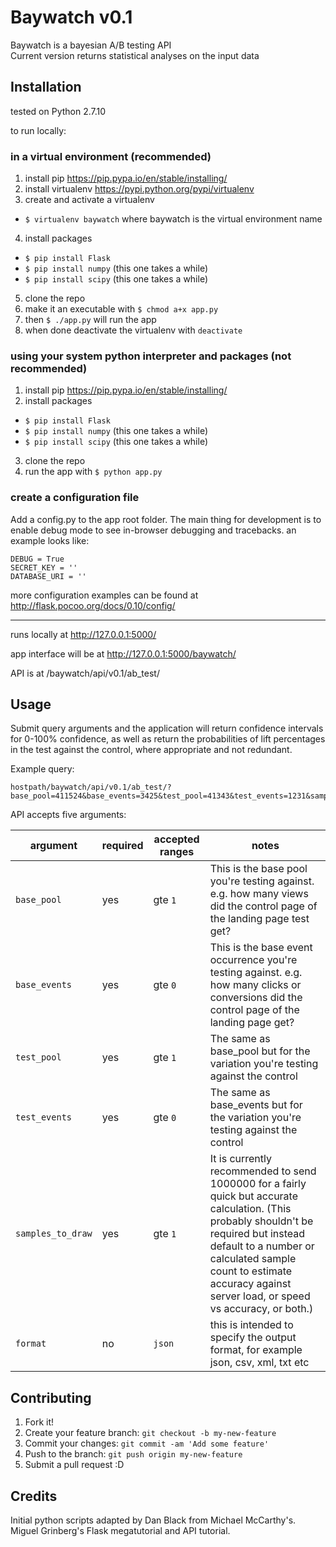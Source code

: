 # Baywatch v0.1

Baywatch is a bayesian A/B testing API  
Current version returns statistical analyses on the input data

## Installation

tested on Python 2.7.10 

to run locally:

### in a virtual environment (recommended)

1. install pip https://pip.pypa.io/en/stable/installing/
2. install virtualenv https://pypi.python.org/pypi/virtualenv
3. create and activate a virtualenv 
  * `$ virtualenv baywatch` where baywatch is the virtual environment name
4. install packages
  * `$ pip install Flask`
  * `$ pip install numpy` (this one takes a while)
  * `$ pip install scipy` (this one takes a while)
5. clone the repo
6. make it an executable with `$ chmod a+x app.py` 
7. then `$ ./app.py` will run the app
8. when done deactivate the virtualenv with `deactivate`

### using your system python interpreter and packages (not recommended)

1. install pip https://pip.pypa.io/en/stable/installing/
2. install packages
  * `$ pip install Flask`
  * `$ pip install numpy` (this one takes a while)
  * `$ pip install scipy` (this one takes a while)
3. clone the repo
4. run the app with `$ python app.py` 

### create a configuration file

Add a config.py to the app root folder. The main thing for development is to enable debug mode to see in-browser debugging and tracebacks. an example looks like:

`DEBUG = True`  
`SECRET_KEY = ''`  
`DATABASE_URI = ''`

more configuration examples can be found at http://flask.pocoo.org/docs/0.10/config/

---
runs locally at http://127.0.0.1:5000/

app interface will be at http://127.0.0.1:5000/baywatch/

API is at /baywatch/api/v0.1/ab_test/

## Usage

Submit query arguments and the application will return confidence intervals for 0-100% confidence, as well as return the probabilities of lift percentages in the test against the control, where appropriate and not redundant.

Example query:

    hostpath/baywatch/api/v0.1/ab_test/?base_pool=411524&base_events=3425&test_pool=41343&test_events=1231&samples_to_draw=10000

API accepts five arguments:

| argument  | required  | accepted ranges | notes  |
|---|---|---|---|
| `base_pool`  | yes  | gte `1`  | This is the base pool you're testing against. e.g. how many views did the control page of the landing page test get? |
| `base_events`  | yes  | gte `0`  | This is the base event occurrence you're testing against. e.g. how many clicks or conversions did the control page of the landing page get?  |
| `test_pool`  | yes  | gte `1`  | The same as base_pool but for the variation you're testing against the control  |
| `test_events`  | yes  | gte `0`  | The same as base_events but for the variation you're testing against the control  |
| `samples_to_draw`  | yes  | gte `1`  | It is currently recommended to send 1000000 for a fairly quick but accurate calculation. (This probably shouldn't be required but instead default to a number or calculated sample count to estimate accuracy against server load, or speed vs accuracy, or both.)  |
| `format`  | no  | `json`  | this is intended to specify the output format, for example json, csv, xml, txt etc  |

## Contributing

1. Fork it!
2. Create your feature branch: `git checkout -b my-new-feature`
3. Commit your changes: `git commit -am 'Add some feature'`
4. Push to the branch: `git push origin my-new-feature`
5. Submit a pull request :D

## Credits

Initial python scripts adapted by Dan Black from Michael McCarthy's. 
Miguel Grinberg's Flask megatutorial and API tutorial.
